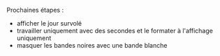 Prochaines étapes :

- afficher le jour survolé
- travailler uniquement avec des secondes et le formater à l'affichage uniquement
- masquer les bandes noires avec une bande blanche